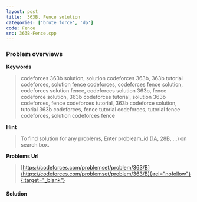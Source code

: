 ```yaml
---
layout: post
title:  363B. Fence solution
categories: ['brute force', 'dp']
code: Fence
src: 363B-Fence.cpp
---
```

### **Problem overviews**

**Keywords**
> codeforces 363b solution, solution codeforces 363b, 363b tutorial codeforces, solution fence codeforces, codeforces fence solution, codeforces solution fence, codeforces solution 363b, fence codeforce solution, 363b codeforces tutorial, solution 363b codeforces, fence codeforces tutorial, 363b codeforce solution, tutorial 363b codeforces, fence tutorial codeforces, tutorial fence codeforces, solution codeforces fence

**Hint**
> To find solution for any problems, Enter probleam_id (1A, 28B, ...) on search box. 

**Problems Url**
> [https://codeforces.com/problemset/problem/363/B](https://codeforces.com/problemset/problem/363/B){:rel="nofollow"}{:target="_blank"}

#### **Solution**



